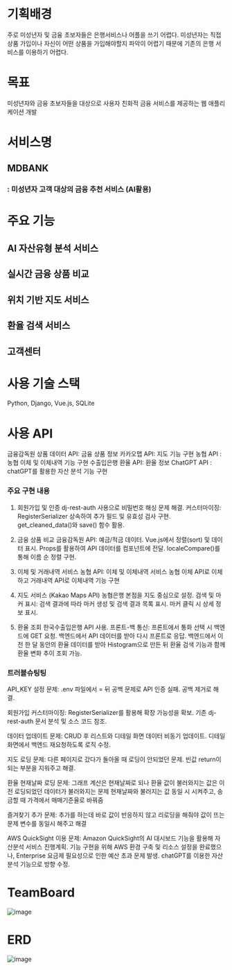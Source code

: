 # 기획배경
주로 미성년자 및 금융 초보자들은 은행서비스나 어플을 쓰기 어렵다.
미성년자는 직접 상품 가입이나 자신이 어떤 상품을 가입해야할지 파악이 어렵기 때문에
기존의 은행 서비스를 이용하기 어렵다.

# 목표
미성년자와 금융 초보자들을 대상으로 사용자 친화적 금융 서비스를 제공하는 웹 애플리케이션 개발

# 서비스명
## MDBANK
### : 미성년자 고객 대상의 금융 추천 서비스 (AI활용)

# 주요 기능
## AI 자산유형 분석 서비스

## 실시간 금융 상품 비교

## 위치 기반 지도 서비스

## 환율 검색 서비스

## 고객센터

# 사용 기술 스택
Python, Django, Vue.js, SQLite

# 사용 API
금융감독원 상품 데이터 API: 금융 상품 정보
카카오맵 API: 지도 기능 구현
농협 API : 농협 이체 및 이체내역 기능 구현
수출입은행 환율 API: 환율 정보
ChatGPT API : chatGPT를 활용한 자산 분석 기능 구현


### 주요 구현 내용
1. 회원가입 및 인증
dj-rest-auth 사용으로 비밀번호 해싱 문제 해결.
커스터마이징:
RegisterSerializer 상속하여 추가 필드 및 유효성 검사 구현.
get_cleaned_data()와 save() 함수 활용.

2. 금융 상품 비교
금융감독원 API: 예금/적금 데이터.
Vue.js에서 정렬(sort) 및 데이터 표시.
Props를 활용하여 API 데이터를 컴포넌트에 전달.
localeCompare()를 통해 이름 순 정렬 구현.

3. 이체 및 거래내역 서비스
농협 API: 이체 및 이체내역 서비스
농협 이체 API로 이체하고 거래내역 API로 이체내역 기능 구현

4. 지도 서비스 (Kakao Maps API)
농협은행 본점을 지도 중심으로 설정.
검색 및 마커 표시:
검색 결과에 따라 마커 생성 및 검색 결과 목록 표시.
마커 클릭 시 상세 정보 표시.

5. 환율 조회
한국수출입은행 API 사용.
프론트-백 통신:
프론트에서 통화 선택 시 백엔드에 GET 요청.
백엔드에서 API 데이터를 받아 다시 프론트로 응답.
백엔드에서 이전 한 달 동안의 환율 데이터를 받아 Histogram으로 만든 뒤
환율 검색 기능과 함께 환율 변화 추이 조회 가능.

### 트러블슈팅팅
API_KEY 설정 문제:
.env 파일에서 = 뒤 공백 문제로 API 인증 실패.
공백 제거로 해결.

회원가입 커스터마이징:
RegisterSerializer를 활용해 확장 가능성을 확보.
기존 dj-rest-auth 문서 분석 및 소스 코드 참조.

데이터 업데이트 문제:
CRUD 후 리스트와 디테일 화면 데이터 비동기 업데이트.
디테일 화면에서 백엔드 재요청하도록 로직 수정.

지도 로딩 문제:
다른 페이지로 갔다가 돌아올 때 로딩이 안되었던 문제.
빈값 return이 되는 부분을 지워주고 해결.

환율 현재날짜 로딩 문제:
그래프 계산은 현재날짜로 되나 환율 값이 불러와지는 값은 이전 로딩되었던 데이터가 불러와지는 문제
현재날짜와 불러지는 값 동일 시 시켜주고, 송금할 때 가격에서 매매기준율로 바꿔줌

즐겨찾기 추가 문제:
추가를 하는데 바로 값이 반응하지 않고 리로딩을 해줘야 값이 뜨는 문제
변수를 동일시 해주고 해결

AWS QuickSight 이용 문제:
Amazon QuickSight의 AI 대시보드 기능을 활용해 자산분석 서비스 진행계획.
기능 구현을 위해 AWS 환경 구축 및 리소스 설정을 완료했으나, Enterprise 요금제 필요성으로 인한 예산 초과 문제 발생.
chatGPT를 이용한 자산분석 기능으로 방향 수정.

# TeamBoard
![image](https://github.com/user-attachments/assets/d8dcedec-381e-4ffa-8ece-81e5595f11bb)


# ERD
![image](https://github.com/user-attachments/assets/2379e088-a152-4078-bc94-0ccca55e8311)

